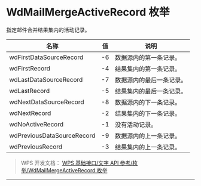 # WdMailMergeActiveRecord 枚举

指定邮件合并结果集内的活动记录。

| 名称                       | 值  | 说明                     |
|----------------------------|-----|--------------------------|
| wdFirstDataSourceRecord    | -6  | 数据源内的第一条记录。   |
| wdFirstRecord              | -4  | 结果集内的第一条记录。   |
| wdLastDataSourceRecord     | -7  | 数据源内的最后一条记录。 |
| wdLastRecord               | -5  | 结果集内的最后一条记录。 |
| wdNextDataSourceRecord     | -8  | 数据源内的下一条记录。   |
| wdNextRecord               | -2  | 结果集内的下一条记录。   |
| wdNoActiveRecord           | -1  | 没有活动记录。           |
| wdPreviousDataSourceRecord | -9  | 数据源内的上一条记录。   |
| wdPreviousRecord           | -3  | 结果集内的上一条记录。   |

> WPS 开发文档： [WPS 基础接口/文字 API 参考/枚举/WdMailMergeActiveRecord 枚举](https://qn.cache.wpscdn.cn/encs/doc/office_v19/topics/WPS%20%E5%9F%BA%E7%A1%80%E6%8E%A5%E5%8F%A3/%E6%96%87%E5%AD%97%20API%20%E5%8F%82%E8%80%83/%E6%9E%9A%E4%B8%BE/WdMailMergeActiveRecord%20%E6%9E%9A%E4%B8%BE.html)

------------------------------------------------------------------------
